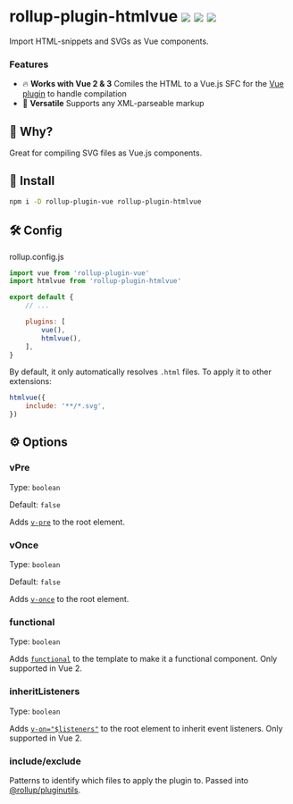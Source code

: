 # rollup-plugin-htmlvue <a href="https://npm.im/rollup-plugin-htmlvue"><img src="https://badgen.net/npm/v/rollup-plugin-htmlvue"></a> <a href="https://npm.im/rollup-plugin-htmlvue"><img src="https://badgen.net/npm/dm/rollup-plugin-htmlvue"></a> <a href="https://packagephobia.now.sh/result?p=rollup-plugin-htmlvue"><img src="https://packagephobia.now.sh/badge?p=rollup-plugin-htmlvue"></a>

Import HTML-snippets and SVGs as Vue components.

### Features
- 🔥 **Works with Vue 2 & 3** Comiles the HTML to a Vue.js SFC for the [Vue plugin](https://github.com/vuejs/rollup-plugin-vue) to handle compilation
- 💫 **Versatile** Supports any XML-parseable markup

## 🙋 Why?
Great for compiling SVG files as Vue.js components.

## 🚀 Install
```sh
npm i -D rollup-plugin-vue rollup-plugin-htmlvue
```

## 🛠 Config

rollup.config.js
```js
import vue from 'rollup-plugin-vue'
import htmlvue from 'rollup-plugin-htmlvue'

export default {
    // ...

    plugins: [
        vue(),
        htmlvue(),
    ],
}
```

By default, it only automatically resolves `.html` files. To apply it to other extensions:

```js
htmlvue({
    include: '**/*.svg',
})
```

## ⚙️ Options
### vPre
Type: `boolean`

Default: `false`

Adds [`v-pre`](https://vuejs.org/v2/api/#v-pre) to the root element.

### vOnce
Type: `boolean`

Default: `false`

Adds [`v-once`](https://vuejs.org/v2/api/#v-once) to the root element.

### functional
Type: `boolean`

Adds [`functional`](https://vuejs.org/v2/api/#functional) to the template to make it a functional component. Only supported in Vue 2.


### inheritListeners
Type: `boolean`

Adds [`v-on="$listeners"`](https://vuejs.org/v2/api/#vm-listeners) to the root element to inherit event listeners. Only supported in Vue 2.

### include/exclude

Patterns to identify which files to apply the plugin to. Passed into [@rollup/pluginutils](https://github.com/rollup/plugins/tree/master/packages/pluginutils#include-and-exclude).
